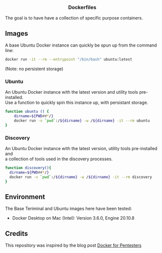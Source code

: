 <h3 align="center">Dockerfiles</h3>


The goal is to have have a collection of specific purpose containers.

## Images
A base Ubuntu Docker instance can quickly be spun up from the command line:
```bash 
docker run -it --rm --entrypoint "/bin/bash" ubuntu:latest
```
(Note: no persistent storage)

<h3>Ubuntu</h3>
An Ubuntu Docker instance with the latest version and utility tools pre-installed.<br>
Use a function to quickly spin this instance up, with persistant storage.

```bash
function ubuntu () {
	dirname=${PWD##*/}
	docker run -v `pwd`:/${dirname} -w /${dirname} -it --rm ubuntu
}
```
<h3>Discovery</h3>
An Ubuntu Docker instance with the latest version, utility tools pre-installed and<br>
a collection of tools used in the discovery processes.

```bash
function discovery(){
  dirname=${PWD##*/}
  docker run -v `pwd`:/${dirname} -w /${dirname} -it --rm discovery
}
```
## Environment
The Base Teriminal and Ubuntu images here have been tested:
- Docker Desktop on Mac (Intel): Version 3.6.0, Engine 20.10.8

## Credits
This repository was inspired by the blog post [Docker for Pentesters](https://blog.ropnop.com/docker-for-pentesters/)<br>
